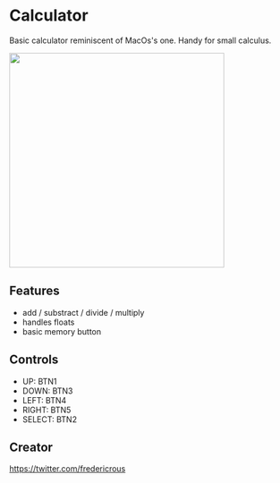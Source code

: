 # Calculator

Basic calculator reminiscent of MacOs's one. Handy for small calculus.

<img src="https://user-images.githubusercontent.com/702227/79086938-bd3f4380-7d35-11ea-9988-a1a42916643f.png" height="384" width="384" />

## Features

- add / substract / divide / multiply
- handles floats
- basic memory button

## Controls

- UP: BTN1
- DOWN: BTN3
- LEFT: BTN4
- RIGHT: BTN5
- SELECT: BTN2

## Creator

<https://twitter.com/fredericrous>
